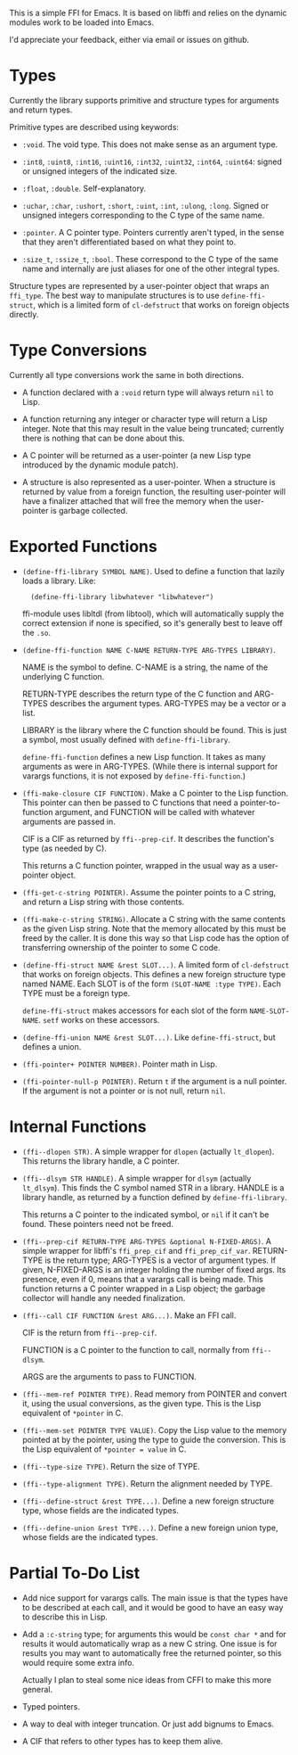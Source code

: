 This is a simple FFI for Emacs.  It is based on libffi and relies on
the dynamic modules work to be loaded into Emacs.

I'd appreciate your feedback, either via email or issues on github.

# Types

Currently the library supports primitive and structure types for
arguments and return types.

Primitive types are described using keywords:

* `:void`. The void type.  This does not make sense as an argument
  type.

* `:int8`, `:uint8`, `:int16`, `:uint16`, `:int32`, `:uint32`,
  `:int64`, `:uint64`: signed or unsigned integers of the indicated size.

* `:float`, `:double`.  Self-explanatory.

* `:uchar`, `:char`, `:ushort`, `:short`, `:uint`, `:int`, `:ulong`,
  `:long`.  Signed or unsigned integers corresponding to the C type of
  the same name.

* `:pointer`.  A C pointer type.  Pointers currently aren't typed, in
  the sense that they aren't differentiated based on what they point
  to.

* `:size_t`, `:ssize_t`, `:bool`.  These correspond to the C type of
  the same name and internally are just aliases for one of the other
  integral types.

Structure types are represented by a user-pointer object that wraps an
`ffi_type`.  The best way to manipulate structures is to use
`define-ffi-struct`, which is a limited form of `cl-defstruct` that
works on foreign objects directly.

# Type Conversions

Currently all type conversions work the same in both directions.

* A function declared with a `:void` return type will always return
  `nil` to Lisp.

* A function returning any integer or character type will return a
  Lisp integer.  Note that this may result in the value being
  truncated; currently there is nothing that can be done about this.

* A C pointer will be returned as a user-pointer (a new Lisp type
  introduced by the dynamic module patch).

* A structure is also represented as a user-pointer.  When a structure
  is returned by value from a foreign function, the resulting
  user-pointer will have a finalizer attached that will free the
  memory when the user-pointer is garbage collected.

# Exported Functions

* `(define-ffi-library SYMBOL NAME)`.  Used to define a function that
  lazily loads a library.  Like:

   ```
     (define-ffi-library libwhatever "libwhatever")
   ```

  ffi-module uses libltdl (from libtool), which will automatically
  supply the correct extension if none is specified, so it's generally
  best to leave off the `.so`.

* `(define-ffi-function NAME C-NAME RETURN-TYPE ARG-TYPES LIBRARY)`.

  NAME is the symbol to define.  C-NAME is a string, the name of the
  underlying C function.

  RETURN-TYPE describes the return type of the C function and
  ARG-TYPES describes the argument types.  ARG-TYPES may be a vector
  or a list.

  LIBRARY is the library where the C function should be found.  This
  is just a symbol, most usually defined with `define-ffi-library`.

  `define-ffi-function` defines a new Lisp function.  It takes as many
  arguments as were in ARG-TYPES.  (While there is internal support
  for varargs functions, it is not exposed by `define-ffi-function`.)

* `(ffi-make-closure CIF FUNCTION)`.  Make a C pointer to the Lisp
  function.  This pointer can then be passed to C functions that need
  a pointer-to-function argument, and FUNCTION will be called with
  whatever arguments are passed in.

  CIF is a CIF as returned by `ffi--prep-cif`.  It describes the
  function's type (as needed by C).

  This returns a C function pointer, wrapped in the usual way as a
  user-pointer object.

* `(ffi-get-c-string POINTER)`.  Assume the pointer points to a C
  string, and return a Lisp string with those contents.

* `(ffi-make-c-string STRING)`.  Allocate a C string with the same
  contents as the given Lisp string.  Note that the memory allocated
  by this must be freed by the caller.  It is done this way so that
  Lisp code has the option of transferring ownership of the pointer to
  some C code.

* `(define-ffi-struct NAME &rest SLOT...)`.  A limited form of
  `cl-defstruct` that works on foreign objects.  This defines a new
  foreign structure type named NAME.  Each SLOT is of the form
  `(SLOT-NAME :type TYPE)`.  Each TYPE must be a foreign type.

  `define-ffi-struct` makes accessors for each slot of the form
  `NAME-SLOT-NAME`.  `setf` works on these accessors.

* `(define-ffi-union NAME &rest SLOT...)`.  Like `define-ffi-struct`,
  but defines a union.

* `(ffi-pointer+ POINTER NUMBER)`.  Pointer math in Lisp.

* `(ffi-pointer-null-p POINTER)`.  Return `t` if the argument is a
  null pointer.  If the argument is not a pointer or is not null,
  return `nil`.

# Internal Functions

* `(ffi--dlopen STR)`.  A simple wrapper for `dlopen` (actually
  `lt_dlopen`).  This returns the library handle, a C pointer.

* `(ffi--dlsym STR HANDLE)`.  A simple wrapper for `dlsym` (actually
  `lt_dlsym`).  This finds the C symbol named STR in a library.
  HANDLE is a library handle, as returned by a function defined by
  `define-ffi-library`.

  This returns a C pointer to the indicated symbol, or `nil` if it
  can't be found.  These pointers need not be freed.

* `(ffi--prep-cif RETURN-TYPE ARG-TYPES &optional N-FIXED-ARGS)`.  A
  simple wrapper for libffi's `ffi_prep_cif` and `ffi_prep_cif_var`.
  RETURN-TYPE is the return type; ARG-TYPES is a vector of argument
  types.  If given, N-FIXED-ARGS is an integer holding the number of
  fixed args.  Its presence, even if 0, means that a varargs call is
  being made.  This function returns a C pointer wrapped in a Lisp
  object; the garbage collector will handle any needed finalization.

* `(ffi--call CIF FUNCTION &rest ARG...)`.  Make an FFI call.

  CIF is the return from `ffi--prep-cif`.

  FUNCTION is a C pointer to the function to call, normally from
  `ffi--dlsym`.

  ARGS are the arguments to pass to FUNCTION.

* `(ffi--mem-ref POINTER TYPE)`.  Read memory from POINTER and convert
  it, using the usual conversions, as the given type.  This is the
  Lisp equivalent of `*pointer` in C.

* `(ffi--mem-set POINTER TYPE VALUE)`.  Copy the Lisp value to the
  memory pointed at by the pointer, using the type to guide the
  conversion.  This is the Lisp equivalent of `*pointer = value` in C.

* `(ffi--type-size TYPE)`.  Return the size of TYPE.

* `(ffi--type-alignment TYPE)`.  Return the alignment needed by TYPE.

* `(ffi--define-struct &rest TYPE...)`.  Define a new foreign structure
  type, whose fields are the indicated types.

* `(ffi--define-union &rest TYPE...)`.  Define a new foreign union
  type, whose fields are the indicated types.

# Partial To-Do List

* Add nice support for varargs calls.  The main issue is that the
  types have to be described at each call, and it would be good to
  have an easy way to describe this in Lisp.

* Add a `:c-string` type; for arguments this would be `const char *`
  and for results it would automatically wrap as a new C string.  One
  issue is for results you may want to automatically free the returned
  pointer, so this would require some extra info.

  Actually I plan to steal some nice ideas from CFFI to make this more
  general.

* Typed pointers.

* A way to deal with integer truncation.  Or just add bignums to
  Emacs.

* A CIF that refers to other types has to keep them alive.
